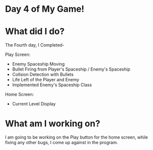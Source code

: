 # Day 4 of My Game!

# What did I do?

The Fourth day, I Completed-

Play Screen:

* Enemy Spaceship Moving
* Bullet Firing from Player's Spaceship / Enemy's Spaceship
* Collsion Detection with Bullets
* Life Left of the Player and Enemy
* Implemented Enemy's Spaceship Class

Home Screen:
* Current Level Display

# What am I working on? 

I am going to be working on the Play button for the home screen, while fixing any other bugs, I come up against in the program.
